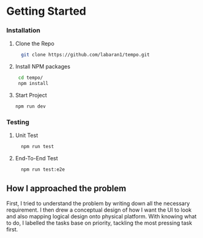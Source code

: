 


# Getting Started

### Installation

1.  Clone the Repo
    ```sh
      git clone https://github.com/labaran1/tempo.git
    ```
2.  Install NPM packages
    ```sh
     cd tempo/
     npm install
    ```
3.  Start Project
    ```sh
    npm run dev
    ```
### Testing 
1.  Unit Test
    ```sh
      npm run test
    ```
2.  End-To-End Test
    ```sh
      npm run test:e2e
    ```

## How I approached the problem
<p>
First, I tried to understand the problem by writing down all the necessary requirement. I then drew a conceptual design of how  I want the UI to look and also mapping logical design onto physical platform. With knowing what to do, I labelled the tasks base on priority, tackling the most pressing task first.
<p>
